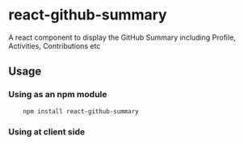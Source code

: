 # react-github-summary
A react component to display the GitHub Summary including Profile, Activities, Contributions etc

## Usage

### Using as an npm module

```
    npm install react-github-summary

```
### Using at client side
